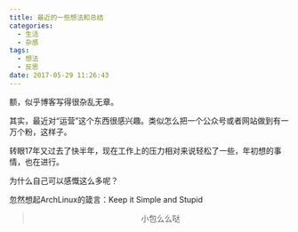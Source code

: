 ```yaml
---
title: 最近的一些想法和总结
categories:
  - 生活
  - 杂感
tags:
  - 想法
  - 反思
date: 2017-05-29 11:26:43
---
```


额，似乎博客写得很杂乱无章。

其实，最近对“运营”这个东西很感兴趣。类似怎么把一个公众号或者网站做到有一万个粉，这样子。

转眼17年又过去了快半年，现在工作上的压力相对来说轻松了一些，年初想的事情，也在进行。

为什么自己可以感慨这么多呢？

忽然想起ArchLinux的箴言：Keep it Simple and Stupid


><div align=center>小包么么哒</div>